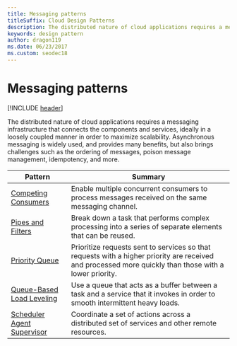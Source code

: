 ```yaml
---
title: Messaging patterns
titleSuffix: Cloud Design Patterns
description: The distributed nature of cloud applications requires a messaging infrastructure that connects the components and services, ideally in a loosely coupled manner in order to maximize scalability. Asynchronous messaging is widely used, and provides many benefits, but also brings challenges such as the ordering of messages, poison message management, idempotency, and more.
keywords: design pattern
author: dragon119
ms.date: 06/23/2017
ms.custom: seodec18
---
```


# Messaging patterns

[!INCLUDE [header](../../_includes/header.md)]

The distributed nature of cloud applications requires a messaging infrastructure that connects the components and services, ideally in a loosely coupled manner in order to maximize scalability. Asynchronous messaging is widely used, and provides many benefits, but also brings challenges such as the ordering of messages, poison message management, idempotency, and more.

|                            Pattern                             |                                                                        Summary                                                                         |
|----------------------------------------------------------------|--------------------------------------------------------------------------------------------------------------------------------------------------------|
|        [Competing Consumers](../competing-consumers.md)        |                            Enable multiple concurrent consumers to process messages received on the same messaging channel.                            |
|          [Pipes and Filters](../pipes-and-filters.md)          |                       Break down a task that performs complex processing into a series of separate elements that can be reused.                        |
|             [Priority Queue](../priority-queue.md)             | Prioritize requests sent to services so that requests with a higher priority are received and processed more quickly than those with a lower priority. |
|  [Queue-Based Load Leveling](../queue-based-load-leveling.md)  |              Use a queue that acts as a buffer between a task and a service that it invokes in order to smooth intermittent heavy loads.               |
| [Scheduler Agent Supervisor](../scheduler-agent-supervisor.md) |                              Coordinate a set of actions across a distributed set of services and other remote resources.                              |

